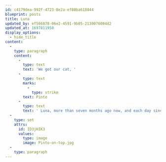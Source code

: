 ```yaml
---
id: c4179dea-992f-4723-8e2a-ef80ba618844
blueprint: posts
title: Luna
updated_by: ef566878-06e2-4591-9b05-2130076004d2
updated_at: 1697811950
display_options:
  - hide_title
content:
  -
    type: paragraph
    content:
      -
        type: text
        text: 'We got our cat, '
      -
        type: text
        marks:
          -
            type: strike
        text: Pinto
      -
        type: text
        text: ' Luna, more than seven months ago now, and each day since then she has become lovelier and softer and more elegant and more delightful.'
  -
    type: set
    attrs:
      id: ID3jHIK3
      values:
        type: image
        image: Pinto-on-top.jpg
  -
    type: paragraph
---
```

